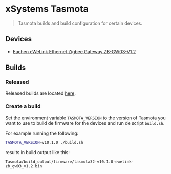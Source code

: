 # xSystems Tasmota

> Tasmota builds and build configuration for certain devices.

## Devices

- [Eachen eWeLink Ethernet Zigbee Gateway ZB-GW03-V1.2][ewelink_zb-gw03-v1.2]

## Builds

### Released

Released builds are located [here][releases].

### Create a build

Set the environment variable `TASMOTA_VERSION` to the version of Tasmota you want to use to build de firmware for the devices and run de script `build.sh`. 

For example running the following:

```sh
TASMOTA_VERSION=v10.1.0 ./build.sh
```

results in build output like this:

```
Tasmota/build_output/firmware/tasmota32-v10.1.0-ewelink-zb_gw03_v1.2.bin
```

[ewelink_zb-gw03-v1.2]: https://templates.blakadder.com/ewelink_ZB-GW03.html "eWelink ZB-GW03-V1.2"
[releases]: https://github.com/xsystems/xsystems-tasmota/releases "Releases"